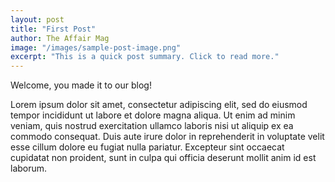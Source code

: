 ```yaml
---
layout: post
title: "First Post"
author: The Affair Mag
image: "/images/sample-post-image.png"
excerpt: "This is a quick post summary. Click to read more."
---
```


Welcome, you made it to our blog!

Lorem ipsum dolor sit amet, consectetur adipiscing elit, sed do eiusmod tempor incididunt ut labore et dolore magna aliqua. Ut enim ad minim veniam, quis nostrud exercitation ullamco laboris nisi ut aliquip ex ea commodo consequat. Duis aute irure dolor in reprehenderit in voluptate velit esse cillum dolore eu fugiat nulla pariatur. Excepteur sint occaecat cupidatat non proident, sunt in culpa qui officia deserunt mollit anim id est laborum.